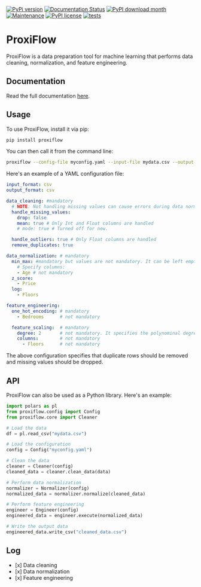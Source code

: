 [![PyPi version](https://badgen.net/pypi/v/proxiflow/)](https://pypi.org/project/proxiflow)
[![Documentation Status](https://readthedocs.org/projects/proxiflow/badge/?version=latest)](https://proxiflow.readthedocs.io/en/latest/?badge=latest)
[![PyPI download month](https://img.shields.io/pypi/dm/proxiflow.svg)](https://pypi.python.org/pypi/proxiflow/)
[![Maintenance](https://img.shields.io/badge/Maintained%3F-yes-green.svg)](https://github.com/tomesm/proxiflow/graphs/commit-activity)
[![PyPI license](https://img.shields.io/pypi/l/proxiflow.svg)](https://pypi.python.org/pypi/proxiflow/)
[![tests](https://github.com/tomesm/proxiflow/actions/workflows/tests.yml/badge.svg)](https://github.com/tomesm/proxiflow/actions/workflows/tests.yml)


# ProxiFlow

ProxiFlow is a data preparation tool for machine learning that performs
data cleaning, normalization, and feature engineering.

## Documentation
Read the full documentation [here](http://proxiflow.readthedocs.io/).

## Usage

To use ProxiFlow, install it via pip:

``` bash
pip install proxiflow
```

You can then call it from the command line:

``` bash
proxiflow --config-file myconfig.yaml --input-file mydata.csv --output-file cleaned_data.csv
```

Here\'s an example of a YAML configuration file:

``` yaml
input_format: csv
output_format: csv

data_cleaning: #mandatory
  # NOTE: Not handling missing values can cause errors during data normalization
  handle_missing_values:
    drop: false
    mean: true # Only Int and Float columns are handled 
    # mode: true # Turned off for now. 

  handle_outliers: true # Only Float columns are handled
  remove_duplicates: true

data_normalization: # mandatory
  min_max: #mandatory but values are not mandatory. It can be left empty
    # Specify columns:
    - Age # not mandatory
  z_score: 
    - Price 
  log:
    - Floors

feature_engineering:
  one_hot_encoding: # mandatory
    - Bedrooms      # not mandatory

  feature_scaling:  # mandatory
    degree: 2       # not mandatory. It specifies the polynominal degree
    columns:        # not mandatory
      - Floors      # not mandatory
```

The above configuration specifies that duplicate rows should be removed
and missing values should be dropped.

## API

ProxiFlow can also be used as a Python library. Here\'s an example:

``` python
import polars as pl
from proxiflow.config import Config
from proxiflow.core import Cleaner

# Load the data
df = pl.read_csv("mydata.csv")

# Load the configuration
config = Config("myconfig.yaml")

# Clean the data
cleaner = Cleaner(config)
cleaned_data = cleaner.clean_data(data)

# Perform data normalization
normalizer = Normalizer(config)
normalized_data = normalizer.normalize(cleaned_data)

# Perform feature engineering
engineer = Engineer(config)
engineered_data = engineer.execute(normalized_data)

# Write the output data
engineered_data.write_csv("cleaned_data.csv")
```

## Log

-   \[x\] Data cleaning
-   \[x\] Data normalization
-   \[x\] Feature engineering

